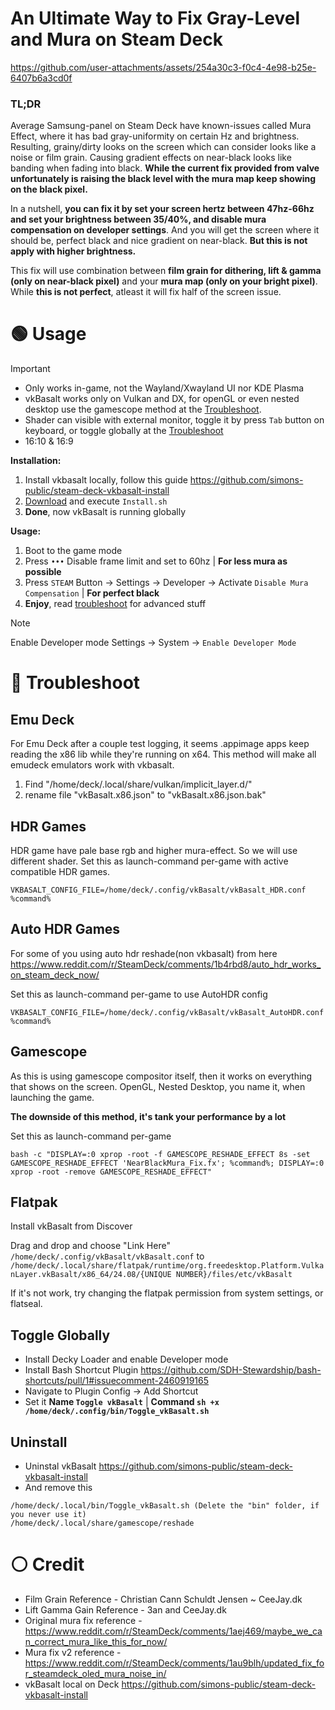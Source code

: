# An Ultimate Way to Fix Gray-Level and Mura on Steam Deck
https://github.com/user-attachments/assets/254a30c3-f0c4-4e98-b25e-6407b6a3cd0f

### TL;DR

Average Samsung-panel on Steam Deck have known-issues called Mura Effect, where it has bad gray-uniformity on certain Hz and brightness. Resulting, grainy/dirty looks on the screen which can consider looks like a noise or film grain. Causing gradient effects on near-black looks like banding when fading into black. **While the current fix provided from valve unfortunately is raising the black level with the mura map keep showing on the black pixel.**

In a nutshell, **you can fix it by set your screen hertz between 47hz-66hz and set your brightness between 35/40%, and disable mura compensation on developer settings**. And you will get the screen where it should be, perfect black and nice gradient on near-black. **But this is not apply with higher brightness.**

This fix will use combination between **film grain for dithering, lift & gamma (only on near-black pixel)** and your **mura map (only on your bright pixel)**. While **this is not perfect**, atleast it will fix half of the screen issue.

# 🟢 Usage
> [!IMPORTANT]
> - Only works in-game, not the Wayland/Xwayland UI nor KDE Plasma
> - vkBasalt works only on Vulkan and DX, for openGL or even nested desktop use the gamescope method at the [Troubleshoot](https://github.com/Moonveil-Kanata/muragraylevelfix-deck?tab=readme-ov-file#-troubleshoot).
> - Shader can visible with external monitor, toggle it by press ``Tab`` button on keyboard, or toggle globally at the [Troubleshoot](https://github.com/Moonveil-Kanata/muragraylevelfix-deck?tab=readme-ov-file#-troubleshoot)
> - 16:10 & 16:9

**Installation:**
1. Install vkbasalt locally, follow this guide https://github.com/simons-public/steam-deck-vkbasalt-install
2. [Download](https://github.com/Moonveil-Kanata/muragraylevelfix-deck/releases/tag/shader) and execute ``Install.sh``
6. **Done**, now vkBasalt is running globally

**Usage:**
1. Boot to the game mode
2. Press ``•••`` Disable frame limit and set to 60hz | **For less mura as possible**
3. Press ``STEAM`` Button → Settings → Developer → Activate ``Disable Mura Compensation`` | **For perfect black**
5. **Enjoy**, read [troubleshoot](https://github.com/Moonveil-Kanata/muragraylevelfix-deck?tab=readme-ov-file#-troubleshoot) for advanced stuff
> [!NOTE]
> Enable Developer mode Settings → System → ``Enable Developer Mode``

# 🔴 Troubleshoot
## Emu Deck
For Emu Deck after a couple test logging, it seems .appimage apps keep reading the x86 lib while they're running on x64. This method will make all emudeck emulators work with vkbasalt.

1. Find "/home/deck/.local/share/vulkan/implicit_layer.d/"
2. rename file "vkBasalt.x86.json" to "vkBasalt.x86.json.bak"

## HDR Games
HDR game have pale base rgb and higher mura-effect. So we will use different shader.
Set this as launch-command per-game with active compatible HDR games.
```
VKBASALT_CONFIG_FILE=/home/deck/.config/vkBasalt/vkBasalt_HDR.conf %command%
```

## Auto HDR Games
For some of you using auto hdr reshade(non vkbasalt) from here https://www.reddit.com/r/SteamDeck/comments/1b4rbd8/auto_hdr_works_on_steam_deck_now/

Set this as launch-command per-game to use AutoHDR config
```
VKBASALT_CONFIG_FILE=/home/deck/.config/vkBasalt/vkBasalt_AutoHDR.conf %command%
```

## Gamescope
As this is using gamescope compositor itself, then it works on everything that shows on the screen. OpenGL, Nested Desktop, you name it, when launching the game.

**The downside of this method, it's tank your performance by a lot**

Set this as launch-command per-game
```
bash -c "DISPLAY=:0 xprop -root -f GAMESCOPE_RESHADE_EFFECT 8s -set GAMESCOPE_RESHADE_EFFECT 'NearBlackMura_Fix.fx'; %command%; DISPLAY=:0 xprop -root -remove GAMESCOPE_RESHADE_EFFECT"
```

## Flatpak
Install vkBasalt from Discover

Drag and drop and choose "Link Here" ``/home/deck/.config/vkBasalt/vkBasalt.conf`` to ``/home/deck/.local/share/flatpak/runtime/org.freedesktop.Platform.VulkanLayer.vkBasalt/x86_64/24.08/{UNIQUE NUMBER}/files/etc/vkBasalt``

If it's not work, try changing the flatpak permission from system settings, or flatseal.

## Toggle Globally
- Install Decky Loader and enable Developer mode
- Install Bash Shortcut Plugin https://github.com/SDH-Stewardship/bash-shortcuts/pull/1#issuecomment-2460919165
- Navigate to Plugin Config → Add Shortcut
- Set it **Name ``Toggle vkBasalt``** | **Command ``sh +x /home/deck/.config/bin/Toggle_vkBasalt.sh``**

## Uninstall
- Uninstal vkBasalt https://github.com/simons-public/steam-deck-vkbasalt-install
- And remove this
```
/home/deck/.local/bin/Toggle_vkBasalt.sh (Delete the "bin" folder, if you never use it)
/home/deck/.local/share/gamescope/reshade
```

# ⚪ Credit
- Film Grain Reference - Christian Cann Schuldt Jensen ~ CeeJay.dk
- Lift Gamma Gain Reference - 3an and CeeJay.dk
- Original mura fix reference - https://www.reddit.com/r/SteamDeck/comments/1aej469/maybe_we_can_correct_mura_like_this_for_now/
- Mura fix v2 reference - https://www.reddit.com/r/SteamDeck/comments/1au9blh/updated_fix_for_steamdeck_oled_mura_noise_in/
- vkBasalt local on Deck https://github.com/simons-public/steam-deck-vkbasalt-install
